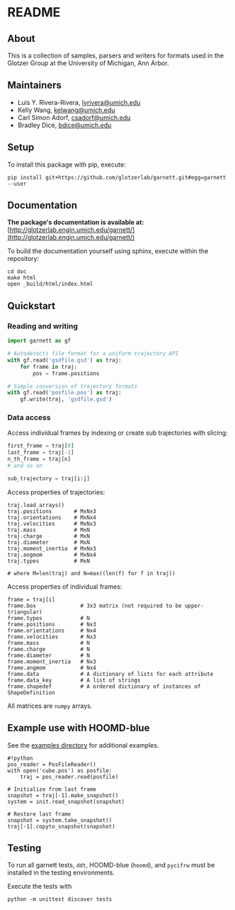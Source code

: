 # README

## About

This is a collection of samples, parsers and writers for formats used in the Glotzer Group at the University of Michigan, Ann Arbor.

## Maintainers

* Luis Y. Rivera-Rivera, lyrivera@umich.edu
* Kelly Wang, kelwang@umich.edu
* Carl Simon Adorf, csadorf@umich.edu
* Bradley Dice, bdice@umich.edu

## Setup

To install this package with pip, execute:

    pip install git+https://github.com/glotzerlab/garnett.git#egg=garnett --user

## Documentation

**The package's documentation is available at:** [http://glotzerlab.engin.umich.edu/garnett/](http://glotzerlab.engin.umich.edu/garnett/)

To build the documentation yourself using sphinx, execute within the repository:

    cd doc
    make html
    open _build/html/index.html

## Quickstart

### Reading and writing

``` python
import garnett as gf

# Autodetects file format for a uniform trajectory API
with gf.read('gsdfile.gsd') as traj:
    for frame in traj:
        pos = frame.positions

# Simple conversion of trajectory formats
with gf.read('posfile.pos') as traj:
    gf.write(traj, 'gsdfile.gsd')
```

### Data access

Access individual frames by indexing or create sub trajectories with slicing:
```python
first_frame = traj[0]
last_frame = traj[-1]
n_th_frame = traj[n]
# and so on

sub_trajectory = traj[i:j]
```

Access properties of trajectories:
```
traj.load_arrays()
traj.positions       # MxNx3
traj.orientations    # MxNx4
traj.velocities      # MxNx3
traj.mass            # MxN
traj.charge          # MxN
traj.diameter        # MxN
traj.moment_inertia  # MxNx3
traj.angmom          # MxNx4
traj.types           # MxN

# where M=len(traj) and N=max((len(f) for f in traj))
```

Access properties of individual frames:
```
frame = traj[i]
frame.box              # 3x3 matrix (not required to be upper-triangular)
frame.types            # N
frame.positions        # Nx3
frame.orientations     # Nx4
frame.velocities       # Nx3
frame.mass             # N
frame.charge           # N
frame.diameter         # N
frame.moment_inertia   # Nx3
frame.angmom           # Nx4
frame.data             # A dictionary of lists for each attribute
frame.data_key         # A list of strings
frame.shapedef         # A ordered dictionary of instances of ShapeDefinition
```
All matrices are `numpy` arrays.

## Example use with HOOMD-blue

See the [examples directory](https://github.com/glotzerlab/garnett/tree/master/examples) for additional examples.

```
#!python
pos_reader = PosFileReader()
with open('cube.pos') as posfile:
    traj = pos_reader.read(posfile)

# Initialize from last frame
snapshot = traj[-1].make_snapshot()
system = init.read_snapshot(snapshot)

# Restore last frame
snapshot = system.take_snapshot()
traj[-1].copyto_snapshot(snapshot)

```

## Testing

To run all garnett tests, `ddt`, HOOMD-blue (`hoomd`), and `pycifrw` must be installed in the testing environments.

Execute the tests with

    python -m unittest discover tests
